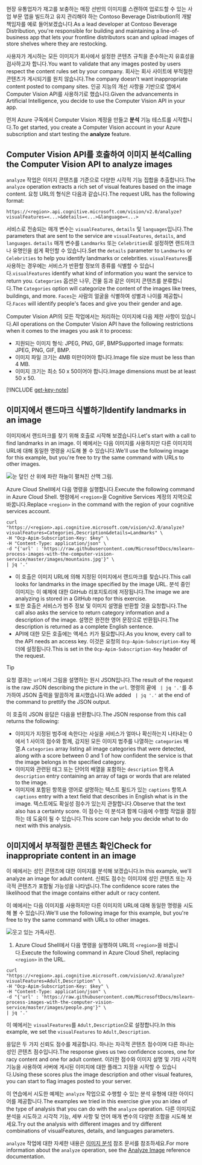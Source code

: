 <span data-ttu-id="722ce-101">현장 유통업자가 재고를 보충하는 매장 선반의 이미지를 스캔하여 업로드할 수 있는 사업 부문 앱을 빌드하고 유지 관리해야 하는 Contoso Beverage Distribution의 개발 책임자를 예로 들어보겠습니다.</span><span class="sxs-lookup"><span data-stu-id="722ce-101">As a lead developer at Contoso Beverage Distribution, you're responsible for building and maintaining a line-of-business app that lets your frontline distributors scan and upload images of store shelves where they are restocking.</span></span> 

<span data-ttu-id="722ce-102">사용자가 게시하는 모든 이미지가 회사에서 설정한 콘텐츠 규칙을 준수하는지 유효성을 검사하고자 합니다.</span><span class="sxs-lookup"><span data-stu-id="722ce-102">You want to validate that any images posted by users respect the content rules set by your company.</span></span> <span data-ttu-id="722ce-103">회사는 회사 사이트에 부적절한 콘텐츠가 게시되기를 원치 않습니다.</span><span class="sxs-lookup"><span data-stu-id="722ce-103">The company doesn't want inappropriate content posted to company sites.</span></span> <span data-ttu-id="722ce-104">인공 지능의 개선 사항을 기반으로 앱에서 Computer Vision API를 사용하기로 했습니다.</span><span class="sxs-lookup"><span data-stu-id="722ce-104">Given the advancements in Artificial Intelligence, you decide to use the Computer Vision API in your app.</span></span> 

<span data-ttu-id="722ce-105">먼저 Azure 구독에서 Computer Vision 계정을 만들고 **분석** 기능 테스트를 시작합니다.</span><span class="sxs-lookup"><span data-stu-id="722ce-105">To get started, you create a Computer Vision account in your Azure subscription and start testing the **analyze** feature.</span></span>

## <a name="calling-the-computer-vision-api-to-analyze-images"></a><span data-ttu-id="722ce-106">Computer Vision API를 호출하여 이미지 분석</span><span class="sxs-lookup"><span data-stu-id="722ce-106">Calling the Computer Vision API to analyze images</span></span>

<span data-ttu-id="722ce-107">`analyze` 작업은 이미지 콘텐츠를 기준으로 다양한 시각적 기능 집합을 추출합니다.</span><span class="sxs-lookup"><span data-stu-id="722ce-107">The `analyze` operation extracts a rich set of visual features based on the image content.</span></span> <span data-ttu-id="722ce-108">요청 URL의 형식은 다음과 같습니다.</span><span class="sxs-lookup"><span data-stu-id="722ce-108">The request URL has the following format:</span></span>

`https://<region>.api.cognitive.microsoft.com/vision/v2.0/analyze?visualFeatures=<...>&details=<...>&language=<...>`

<span data-ttu-id="722ce-109">서비스로 전송되는 매개 변수는 `visualFeatures`, `details` 및 `languages`입니다.</span><span class="sxs-lookup"><span data-stu-id="722ce-109">The parameters that are sent to the service are `visualFeatures`, `details`, and `languages`.</span></span> <span data-ttu-id="722ce-110">`details` 매개 변수를 `Landmarks` 또는 `Celebrities`로 설정하면 랜드마크나 유명인을 쉽게 확인할 수 있습니다.</span><span class="sxs-lookup"><span data-stu-id="722ce-110">Set the `details` parameter to `Landmarks` or `Celebrities` to help you identify landmarks or celebrities.</span></span> <span data-ttu-id="722ce-111">`visualFeatures`를 사용하는 경우에는 서비스가 반환할 정보의 종류를 식별할 수 있습니다.</span><span class="sxs-lookup"><span data-stu-id="722ce-111">`visualFeatures` identify what kind of information you want the service to return you.</span></span> <span data-ttu-id="722ce-112">`Categories` 옵션은 나무, 건물 등과 같은 이미지 콘텐츠를 분류합니다.</span><span class="sxs-lookup"><span data-stu-id="722ce-112">The `Categories` option will categorize the content of the images like trees, buildings, and more.</span></span> <span data-ttu-id="722ce-113">`Faces`는 사람의 얼굴을 식별하여 성별과 나이를 제공합니다.</span><span class="sxs-lookup"><span data-stu-id="722ce-113">`Faces` will identify people's faces and give you their gender and age.</span></span>

<span data-ttu-id="722ce-114">Computer Vision API의 모든 작업에서는 처리하는 이미지에 다음 제한 사항이 있습니다.</span><span class="sxs-lookup"><span data-stu-id="722ce-114">All operations on the Computer Vision API have the following restrictions when it comes to the images you ask it to process:</span></span>

- <span data-ttu-id="722ce-115">지원되는 이미지 형식: JPEG, PNG, GIF, BMP</span><span class="sxs-lookup"><span data-stu-id="722ce-115">Supported image formats: JPEG, PNG, GIF, BMP.</span></span> 
- <span data-ttu-id="722ce-116">이미지 파일 크기는 4MB 미만이어야 합니다.</span><span class="sxs-lookup"><span data-stu-id="722ce-116">Image file size must be less than  4 MB.</span></span>
- <span data-ttu-id="722ce-117">이미지 크기는 최소 50 x 50이어야 합니다.</span><span class="sxs-lookup"><span data-stu-id="722ce-117">Image dimensions must be at least 50 x 50.</span></span>

[!INCLUDE [get-key-note](./get-key.md)]

## <a name="identify-landmarks-in-an-image"></a><span data-ttu-id="722ce-118">이미지에서 랜드마크 식별하기</span><span class="sxs-lookup"><span data-stu-id="722ce-118">Identify landmarks in an image</span></span>

<span data-ttu-id="722ce-119">이미지에서 랜드마크를 찾기 위해 호출로 시작해 보겠습니다.</span><span class="sxs-lookup"><span data-stu-id="722ce-119">Let's start with a call to find landmarks in an image.</span></span> <span data-ttu-id="722ce-120">이 예에서는 다음 이미지를 사용하지만 다른 이미지의 URL에 대해 동일한 명령을 시도해 볼 수 있습니다.</span><span class="sxs-lookup"><span data-stu-id="722ce-120">We'll use the following image for this example, but you're free to try the same command with URLs to other images.</span></span> 

![눈 덮인 산 위에 파란 하늘이 펼쳐진 산맥 그림.](../media/3-mountains.jpg)

<span data-ttu-id="722ce-122">Azure Cloud Shell에서 다음 명령을 실행합니다.</span><span class="sxs-lookup"><span data-stu-id="722ce-122">Execute the following command in Azure Cloud Shell.</span></span> <span data-ttu-id="722ce-123">명령에서 `<region>`을 Cognitive Services 계정의 지역으로 바꿉니다.</span><span class="sxs-lookup"><span data-stu-id="722ce-123">Replace `<region>` in the command with the region of your cognitive services account.</span></span>

```azurecli
curl "https://<region>.api.cognitive.microsoft.com/vision/v2.0/analyze?visualFeatures=Categories,Description&details=Landmarks" \
-H "Ocp-Apim-Subscription-Key: $key" \
-H "Content-Type: application/json" \
-d "{'url' : 'https://raw.githubusercontent.com/MicrosoftDocs/mslearn-process-images-with-the-computer-vision-service/master/images/mountains.jpg'}" \
| jq '.'
```

- <span data-ttu-id="722ce-124">이 호출은 이미지 URL에 의해 지정된 이미지에서 랜드마크를 찾습니다.</span><span class="sxs-lookup"><span data-stu-id="722ce-124">This call looks for landmarks in the image specified by the image URL.</span></span> <span data-ttu-id="722ce-125">분석 중인 이미지는 이 예제에 대한 GitHub 리포지토리에 저장됩니다.</span><span class="sxs-lookup"><span data-stu-id="722ce-125">The image we are analyzing is stored in a GitHub repo for this exercise.</span></span> 
- <span data-ttu-id="722ce-126">또한 호출은 서비스가 범주 정보 및 이미지 설명을 반환할 것을 요청합니다.</span><span class="sxs-lookup"><span data-stu-id="722ce-126">The call also asks the service to return category information and a description of the image.</span></span> <span data-ttu-id="722ce-127">설명은 완전한 영어 문장으로 반환됩니다.</span><span class="sxs-lookup"><span data-stu-id="722ce-127">The description is returned as a complete English sentence.</span></span> 
- <span data-ttu-id="722ce-128">API에 대한 모든 호출에는 액세스 키가 필요합니다.</span><span class="sxs-lookup"><span data-stu-id="722ce-128">As you know, every call to the API needs an access key.</span></span> <span data-ttu-id="722ce-129">이것은 요청의 `Ocp-Apim-Subscription-Key` 헤더에 설정됩니다.</span><span class="sxs-lookup"><span data-stu-id="722ce-129">This is set in the `Ocp-Apim-Subscription-Key` header of the request.</span></span> 

> [!TIP]
> <span data-ttu-id="722ce-130">요청 결과는 `url`에서 그림을 설명하는 원시 JSON입니다.</span><span class="sxs-lookup"><span data-stu-id="722ce-130">The result of the request is the raw JSON describing the picture in the `url`.</span></span> <span data-ttu-id="722ce-131">명령의 끝에 ` | jq '.'`를 추가하여 JSON 출력을 말끔하게 표시했습니다.</span><span class="sxs-lookup"><span data-stu-id="722ce-131">We added ` | jq '.'` at the end of the command to prettify the JSON output.</span></span>

<span data-ttu-id="722ce-132">이 호출의 JSON 응답은 다음을 반환합니다.</span><span class="sxs-lookup"><span data-stu-id="722ce-132">The JSON response from this call returns the following:</span></span>

- <span data-ttu-id="722ce-133">이미지가 지정된 범주에 속한다는 사실을 서비스가 얼마나 확신하는지 나타내는 0에서 1 사이의 점수와 함께, 감지된 모든 이미지 범주를 나열하는 `categories` 배열.</span><span class="sxs-lookup"><span data-stu-id="722ce-133">A `categories` array listing all image categories that were detected, along with a score between 0 and 1 of how confident the service is that the image belongs in the specified category.</span></span>
- <span data-ttu-id="722ce-134">이미지와 관련된 태그 또는 단어의 배열을 포함하는 `description` 항목.</span><span class="sxs-lookup"><span data-stu-id="722ce-134">A `description` entry containing an array of tags or words that are related to the image.</span></span>
- <span data-ttu-id="722ce-135">이미지에 포함된 항목을 영어로 설명하는 텍스트 필드가 있는 `captions` 항목.</span><span class="sxs-lookup"><span data-stu-id="722ce-135">A `captions` entry with a text field that describes in English what is in the image.</span></span> <span data-ttu-id="722ce-136">텍스트에도 확실성 점수가 있는지 관찰합니다.</span><span class="sxs-lookup"><span data-stu-id="722ce-136">Observe that the text also has a certainty score.</span></span> <span data-ttu-id="722ce-137">이 점수는 이 분석과 함께 다음에 수행할 작업을 결정하는 데 도움이 될 수 있습니다.</span><span class="sxs-lookup"><span data-stu-id="722ce-137">This score can help you decide what to do next with this analysis.</span></span>


## <a name="check-for-inappropriate-content-in-an-image"></a><span data-ttu-id="722ce-138">이미지에서 부적절한 콘텐츠 확인</span><span class="sxs-lookup"><span data-stu-id="722ce-138">Check for inappropriate content in an image</span></span>

<span data-ttu-id="722ce-139">이 예에서는 성인 콘텐츠에 대한 이미지를 분석해 보겠습니다.</span><span class="sxs-lookup"><span data-stu-id="722ce-139">In this example, we'll analyze an image for adult content.</span></span> <span data-ttu-id="722ce-140">신뢰도 점수는 이미지에 성인 콘텐츠 또는 자극적 콘텐츠가 포함될 가능성을 나타냅니다.</span><span class="sxs-lookup"><span data-stu-id="722ce-140">The confidence score rates the likelihood that the image contains either adult or racy content.</span></span> 

<span data-ttu-id="722ce-141">이 예에서는 다음 이미지를 사용하지만 다른 이미지의 URL에 대해 동일한 명령을 시도해 볼 수 있습니다.</span><span class="sxs-lookup"><span data-stu-id="722ce-141">We'll use the following image for this example, but you're free to try the same command with URLs to other images.</span></span> 

![웃고 있는 가족사진.](../media/3-people.png)

1. <span data-ttu-id="722ce-143">Azure Cloud Shell에서 다음 명령을 실행하여 URL의 `<region>`을 바꿉니다.</span><span class="sxs-lookup"><span data-stu-id="722ce-143">Execute the following command in Azure Cloud Shell, replacing `<region>` in the URL.</span></span>

```azurecli
curl "https://<region>.api.cognitive.microsoft.com/vision/v2.0/analyze?visualFeatures=Adult,Description" \
-H "Ocp-Apim-Subscription-Key: $key" \
-H "Content-Type: application/json" \
-d "{'url' : 'https://raw.githubusercontent.com/MicrosoftDocs/mslearn-process-images-with-the-computer-vision-service/master/images/people.png'}" \
| jq '.'
```

<span data-ttu-id="722ce-144">이 예에서는 `visualFeatures`를 `Adult,Description`으로 설정합니다.</span><span class="sxs-lookup"><span data-stu-id="722ce-144">In this example, we set the `visualFeatures` to `Adult,Description`.</span></span> 

<span data-ttu-id="722ce-145">응답은 두 가지 신뢰도 점수를 제공합니다. 하나는 자극적 콘텐츠 점수이며 다른 하나는 성인 콘텐츠 점수입니다.</span><span class="sxs-lookup"><span data-stu-id="722ce-145">The response gives us two confidence scores, one for racy content and one for adult content.</span></span> <span data-ttu-id="722ce-146">이러한 점수와 이미지 설명 및 기타 시각적 기능을 사용하여 서버에 게시된 이미지에 대한 플래그 지정을 시작할 수 있습니다.</span><span class="sxs-lookup"><span data-stu-id="722ce-146">Using these scores plus the image description and other visual features, you can start to flag images posted to your server.</span></span>

<span data-ttu-id="722ce-147">이 연습에서 시도한 예제는 `analyze` 작업으로 수행할 수 있는 분석 유형에 대한 아이디어를 제공합니다.</span><span class="sxs-lookup"><span data-stu-id="722ce-147">The examples we tried in this exercise give you an idea of the type of analysis that you can do with the `analyze` operation.</span></span> <span data-ttu-id="722ce-148">다른 이미지로 분석을 시도하고 시각적 기능, 세부 사항 및 언어 매개 변수의 다양한 조합을 시도해 보세요.</span><span class="sxs-lookup"><span data-stu-id="722ce-148">Try out the analysis with different images and try different combinations of visualFeatures, details, and languages parameters.</span></span>

<span data-ttu-id="722ce-149">`analyze` 작업에 대한 자세한 내용은 [이미지 분석](https://westus.dev.cognitive.microsoft.com/docs/services/5adf991815e1060e6355ad44/operations/56f91f2e778daf14a499e1fa) 참조 문서를 참조하세요.</span><span class="sxs-lookup"><span data-stu-id="722ce-149">For more information about the `analyze` operation, see the [Analyze Image](https://westus.dev.cognitive.microsoft.com/docs/services/5adf991815e1060e6355ad44/operations/56f91f2e778daf14a499e1fa) reference documentation.</span></span>